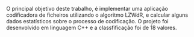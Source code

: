 O principal objetivo deste trabalho, é implementar uma aplicação codificadora de ficheiros utilizando o algoritmo LZWdR, e
calcular alguns dados estatísticos sobre o processo de codificação. O projeto foi desenvolvido em linguagem C++ e a classfificação foi de 18 valores. 
